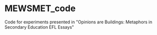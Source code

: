 # MEWSMET_code
Code for experiments presented in "Opinions are Buildings: Metaphors in Secondary Education EFL Essays"
